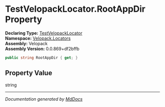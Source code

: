 ﻿<!--  
  <auto-generated>   
    The contents of this file were generated by a tool.  
    Changes to this file may be list if the file is regenerated  
  </auto-generated>   
-->

# TestVelopackLocator.RootAppDir Property

**Declaring Type:** [TestVelopackLocator](../index.md)  
**Namespace:** [Velopack.Locators](../../index.md)  
**Assembly:** Velopack  
**Assembly Version:** 0.0.869+df2bffb

```csharp
public string RootAppDir { get; }
```

## Property Value

string

___

*Documentation generated by [MdDocs](https://github.com/ap0llo/mddocs)*
